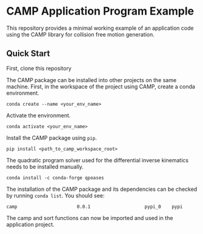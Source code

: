 # CAMP Application Program Example

This repository provides a minimal working example of an application code using the CAMP library for collision free motion generation. 

## Quick Start

First, clone this repository








The CAMP package can be installed into other projects on the same machine. First, in the workspace of the project using
CAMP, create a conda environment. 

`conda create --name <your_env_name>`

Activate the environment. 

`conda activate <your_env_name>`

Install the CAMP package using `pip`.

`pip install <path_to_camp_workspace_root>`

The quadratic program solver used for the differential inverse kinematics needs to be installed manually. 

`conda install -c conda-forge qpoases`

The installation of the CAMP package and its dependencies can be checked by running `conda list`. You 
should see: 

`camp                      0.0.1                    pypi_0    pypi`

The camp and sort functions can now be imported and used in the application project.